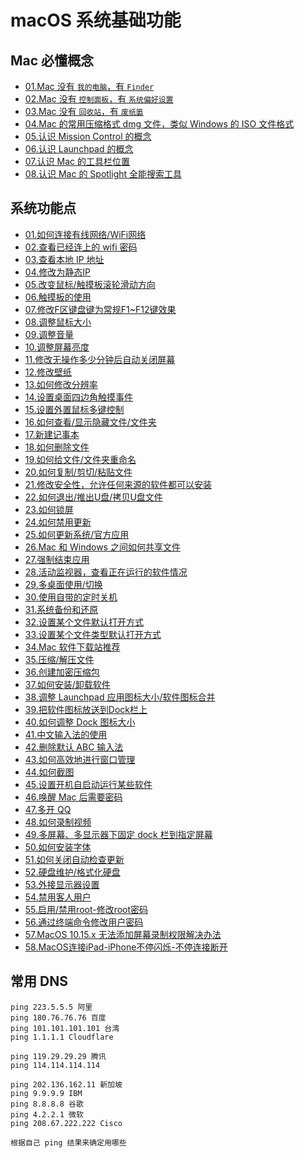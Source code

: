 

# macOS 系统基础功能



## Mac 必懂概念

- [01.Mac 没有 `我的电脑`，有 `Finder`](https://github.com/cdk8s/cdk8s-team-style/blob/master/os/macOS/basic/mac-basic-1-finder.md)
- [02.Mac 没有 `控制面板`，有 `系统偏好设置`](https://github.com/cdk8s/cdk8s-team-style/blob/master/os/macOS/basic/mac-basic-2-system-preferences.md)
- [03.Mac 没有 `回收站`，有 `废纸篓`](https://github.com/cdk8s/cdk8s-team-style/blob/master/os/macOS/basic/mac-basic-3-trash.md)
- [04.Mac 的常用压缩格式 dmg 文件，类似 Windows 的 ISO 文件格式](https://github.com/cdk8s/cdk8s-team-style/blob/master/os/macOS/basic/mac-basic-4-dmg-file.md)
- [05.认识 Mission Control 的概念](https://github.com/cdk8s/cdk8s-team-style/blob/master/os/macOS/basic/mac-basic-5-mission-control.md)
- [06.认识 Launchpad 的概念](https://github.com/cdk8s/cdk8s-team-style/blob/master/os/macOS/basic/mac-basic-6-launchpad.md)
- [07.认识 Mac 的工具栏位置](https://github.com/cdk8s/cdk8s-team-style/blob/master/os/macOS/basic/mac-basic-7-tool-menu.md)
- [08.认识 Mac 的 Spotlight 全能搜索工具](https://github.com/cdk8s/cdk8s-team-style/blob/master/os/macOS/basic/mac-basic-8-spotlight.md)

## 系统功能点


- [01.如何连接有线网络/WiFi网络](https://github.com/cdk8s/cdk8s-team-style/blob/master/os/macOS/basic/mac-system-1-connetc-wifi.md)
- [02.查看已经连上的 wifi 密码](https://github.com/cdk8s/cdk8s-team-style/blob/master/os/macOS/basic/mac-system-2-show-wifi-password.md)
- [03.查看本地 IP 地址](https://github.com/cdk8s/cdk8s-team-style/blob/master/os/macOS/basic/mac-system-3-show-ip.md)
- [04.修改为静态IP](https://github.com/cdk8s/cdk8s-team-style/blob/master/os/macOS/basic/mac-system-4-static-ip.md)
- [05.改变鼠标/触摸板滚轮滑动方向](https://github.com/cdk8s/cdk8s-team-style/blob/master/os/macOS/basic/mac-system-5-mouse.md)
- [06.触摸板的使用](https://github.com/cdk8s/cdk8s-team-style/blob/master/os/macOS/basic/mac-system-6-trackpad.md)
- [07.修改F区键盘键为常规F1~F12键效果](https://github.com/cdk8s/cdk8s-team-style/blob/master/os/macOS/basic/mac-system-7-f1-f12.md)
- [08.调整鼠标大小](https://github.com/cdk8s/cdk8s-team-style/blob/master/os/macOS/basic/mac-system-8-mouse-size.md)
- [09.调整音量](https://github.com/cdk8s/cdk8s-team-style/blob/master/os/macOS/basic/mac-system-9-change-volume.md)
- [10.调整屏幕亮度](https://github.com/cdk8s/cdk8s-team-style/blob/master/os/macOS/basic/mac-system-10-change-brightness.md)
- [11.修改无操作多少分钟后自动关闭屏幕](https://github.com/cdk8s/cdk8s-team-style/blob/master/os/macOS/basic/mac-system-11-auto-close-screen.md)
- [12.修改壁纸](https://github.com/cdk8s/cdk8s-team-style/blob/master/os/macOS/basic/mac-system-12-change-wallpaper.md)
- [13.如何修改分辨率](https://github.com/cdk8s/cdk8s-team-style/blob/master/os/macOS/basic/mac-system-13-change-resolution.md)
- [14.设置桌面四边角触摸事件](https://github.com/cdk8s/cdk8s-team-style/blob/master/os/macOS/basic/mac-system-14-trigger-angle.md)
- [15.设置外置鼠标多键控制](https://github.com/cdk8s/cdk8s-team-style/blob/master/os/macOS/basic/mac-system-15-external-mouse.md)
- [16.如何查看/显示隐藏文件/文件夹](https://github.com/cdk8s/cdk8s-team-style/blob/master/os/macOS/basic/mac-system-16-show-hidden-files.md)
- [17.新建记事本](https://github.com/cdk8s/cdk8s-team-style/blob/master/os/macOS/basic/mac-system-17-new-text-file.md)
- [18.如何删除文件](https://github.com/cdk8s/cdk8s-team-style/blob/master/os/macOS/basic/mac-system-18-delete-file.md)
- [19.如何给文件/文件夹重命名](https://github.com/cdk8s/cdk8s-team-style/blob/master/os/macOS/basic/mac-system-19-rename.md)
- [20.如何复制/剪切/粘贴文件](https://github.com/cdk8s/cdk8s-team-style/blob/master/os/macOS/basic/mac-system-20-copy-file.md)
- [21.修改安全性，允许任何来源的软件都可以安装](https://github.com/cdk8s/cdk8s-team-style/blob/master/os/macOS/basic/mac-system-21-install-any-dmg.md)
- [22.如何退出/推出U盘/拷贝U盘文件](https://github.com/cdk8s/cdk8s-team-style/blob/master/os/macOS/basic/mac-system-22-exit-flash-disk.md)
- [23.如何锁屏](https://github.com/cdk8s/cdk8s-team-style/blob/master/os/macOS/basic/mac-system-23-lock-screen.md)
- [24.如何禁用更新](https://github.com/cdk8s/cdk8s-team-style/blob/master/os/macOS/basic/mac-system-24-disable-update.md)
- [25.如何更新系统/官方应用](https://github.com/cdk8s/cdk8s-team-style/blob/master/os/macOS/basic/mac-system-25-system-update.md)
- [26.Mac 和 Windows 之间如何共享文件](https://github.com/cdk8s/cdk8s-team-style/blob/master/os/macOS/basic/mac-system-26-share-file.md)
- [27.强制结束应用](https://github.com/cdk8s/cdk8s-team-style/blob/master/os/macOS/basic/mac-system-27-force-end-application.md)
- [28.活动监视器，查看正在运行的软件情况](https://github.com/cdk8s/cdk8s-team-style/blob/master/os/macOS/basic/mac-system-28-activity-monitor.md)
- [29.多桌面使用/切换](https://github.com/cdk8s/cdk8s-team-style/blob/master/os/macOS/basic/mac-system-29-multi-desktop-switching.md)
- [30.使用自带的定时关机](https://github.com/cdk8s/cdk8s-team-style/blob/master/os/macOS/basic/mac-system-30-timing-shutdown.md)
- [31.系统备份和还原](https://github.com/cdk8s/cdk8s-team-style/blob/master/os/macOS/basic/mac-system-31-backup.md)
- [32.设置某个文件默认打开方式](https://github.com/cdk8s/cdk8s-team-style/blob/master/os/macOS/basic/mac-system-32-default-open-application.md)
- [33.设置某个文件类型默认打开方式](https://github.com/cdk8s/cdk8s-team-style/blob/master/os/macOS/basic/mac-system-33-default-open-application2.md)
- [34.Mac 软件下载站推荐](https://github.com/cdk8s/cdk8s-team-style/blob/master/os/macOS/basic/mac-system-34-download.md)
- [35.压缩/解压文件](https://github.com/cdk8s/cdk8s-team-style/blob/master/os/macOS/basic/mac-system-35-zip.md)
- [36.创建加密压缩包](https://github.com/cdk8s/cdk8s-team-style/blob/master/os/macOS/basic/mac-system-36-password-zip.md)
- [37.如何安装/卸载软件](https://github.com/cdk8s/cdk8s-team-style/blob/master/os/macOS/basic/mac-system-37-uninstall-application.md)
- [38.调整 Launchpad 应用图标大小/软件图标合并](https://github.com/cdk8s/cdk8s-team-style/blob/master/os/macOS/basic/mac-system-38-change-launchpad.md)
- [39.把软件图标放送到Dock栏上](https://github.com/cdk8s/cdk8s-team-style/blob/master/os/macOS/basic/mac-system-39-dock.md)
- [40.如何调整 Dock 图标大小](https://github.com/cdk8s/cdk8s-team-style/blob/master/os/macOS/basic/mac-system-40-change-dock.md)
- [41.中文输入法的使用](https://github.com/cdk8s/cdk8s-team-style/blob/master/os/macOS/basic/mac-system-41-input.md)
- [42.删除默认 ABC 输入法](https://github.com/cdk8s/cdk8s-team-style/blob/master/os/macOS/basic/mac-system-42-abc-input.md)
- [43.如何高效地进行窗口管理](https://github.com/cdk8s/cdk8s-team-style/blob/master/os/macOS/basic/mac-system-43-management-window.md)
- [44.如何截图](https://github.com/cdk8s/cdk8s-team-style/blob/master/os/macOS/basic/mac-system-44-screenshot.md)
- [45.设置开机自启动运行某些软件](https://github.com/cdk8s/cdk8s-team-style/blob/master/os/macOS/basic/mac-system-45-power-start.md)
- [46.唤醒 Mac 后需要密码](https://github.com/cdk8s/cdk8s-team-style/blob/master/os/macOS/basic/mac-system-46-awaken.md)
- [47.多开 QQ](https://github.com/cdk8s/cdk8s-team-style/blob/master/os/macOS/basic/mac-system-47-qq.md)
- [48.如何录制视频](https://github.com/cdk8s/cdk8s-team-style/blob/master/os/macOS/basic/mac-system-48-record-video.md)
- [49.多屏幕、多显示器下固定 dock 栏到指定屏幕](https://github.com/cdk8s/cdk8s-team-style/blob/master/os/macOS/basic/mac-system-49-multi-screen-dock.md)
- [50.如何安装字体](https://github.com/cdk8s/cdk8s-team-style/blob/master/os/macOS/basic/mac-system-50-install-font.md)
- [51.如何关闭自动检查更新](https://github.com/cdk8s/cdk8s-team-style/blob/master/os/macOS/basic/mac-system-51-close-update.md)
- [52.硬盘维护/格式化硬盘](https://github.com/cdk8s/cdk8s-team-style/blob/master/os/macOS/basic/mac-system-52-format-hard-disk.md)
- [53.外接显示器设置](https://github.com/cdk8s/cdk8s-team-style/blob/master/os/macOS/basic/mac-system-53-multi-screen-setting.md)
- [54.禁用客人用户](https://github.com/cdk8s/cdk8s-team-style/blob/master/os/macOS/basic/mac-system-54-disable-guest.md)
- [55.启用/禁用root-修改root密码](https://github.com/cdk8s/cdk8s-team-style/blob/master/os/macOS/basic/mac-system-55-change-root.md)
- [56.通过终端命令修改用户密码](https://github.com/cdk8s/cdk8s-team-style/blob/master/os/macOS/basic/mac-system-56-change-password.md)
- [57.MacOS 10.15.x 无法添加屏幕录制权限解决办法](https://github.com/cdk8s/cdk8s-team-style/blob/master/os/macOS/basic/mac-system-57-recording-screen-permission.md)
- [58.MacOS连接iPad-iPhone不停闪烁-不停连接断开](https://github.com/cdk8s/cdk8s-team-style/blob/master/os/macOS/basic/mac-system-58-connect-ipad.md)

## 常用 DNS

```
ping 223.5.5.5 阿里
ping 180.76.76.76 百度
ping 101.101.101.101 台湾
ping 1.1.1.1 Cloudflare

ping 119.29.29.29 腾讯
ping 114.114.114.114

ping 202.136.162.11 新加坡
ping 9.9.9.9 IBM
ping 8.8.8.8 谷歌
ping 4.2.2.1 微软
ping 208.67.222.222 Cisco

根据自己 ping 结果来确定用哪些
```